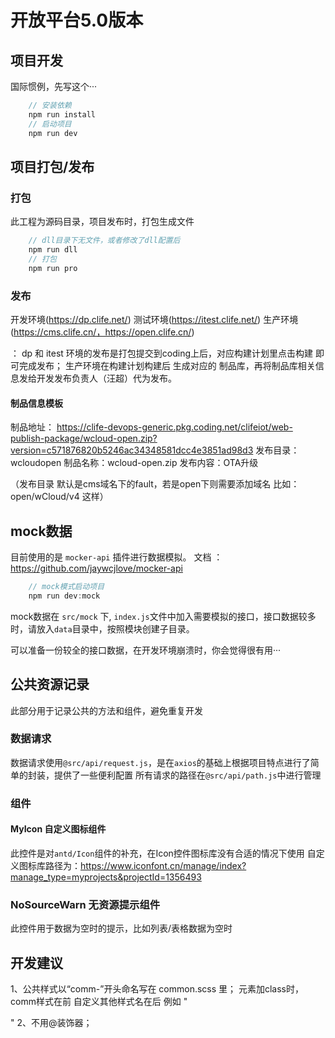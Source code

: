 # 开放平台5.0版本

## 项目开发
   国际惯例，先写这个···
```js
    // 安装依赖
    npm run install
    // 启动项目
    npm run dev
```

## 项目打包/发布

### 打包

此工程为源码目录，项目发布时，打包生成文件

```js
    // dll目录下无文件，或者修改了dll配置后
    npm run dll
    // 打包
    npm run pro
```

### 发布

开发环境(https://dp.clife.net/)
测试环境(https://itest.clife.net/)
生产环境(https://cms.clife.cn/，https://open.clife.cn/)

： dp  和 itest 环境的发布是打包提交到coding上后，对应构建计划里点击构建  即可完成发布；
生产环境在构建计划构建后 生成对应的 制品库，再将制品库相关信息发给开发发布负责人（汪超）代为发布。

####  制品信息模板

制品地址：
https://clife-devops-generic.pkg.coding.net/clifeiot/web-publish-package/wcloud-open.zip?version=c571876820b5246ac34348581dcc4e3851ad98d3
发布目录：wcloudopen
制品名称：wcloud-open.zip
发布内容：OTA升级

（发布目录 默认是cms域名下的fault，若是open下则需要添加域名 比如： open/wCloud/v4  这样）


## mock数据

目前使用的是 `mocker-api` 插件进行数据模拟。 文档 ： https://github.com/jaywcjlove/mocker-api

```js
    // mock模式启动项目
    npm run dev:mock
```

mock数据在 `src/mock` 下, `index.js`文件中加入需要模拟的接口，接口数据较多时，请放入`data`目录中，按照模块创建子目录。

可以准备一份较全的接口数据，在开发环境崩溃时，你会觉得很有用···

## 公共资源记录

此部分用于记录公共的方法和组件，避免重复开发

### 数据请求
    
数据请求使用`@src/api/request.js`，是在`axios`的基础上根据项目特点进行了简单的封装，提供了一些便利配置
所有请求的路径在`@src/api/path.js`中进行管理

### 组件

#### MyIcon 自定义图标组件
此控件是对`antd/Icon`组件的补充，在Icon控件图标库没有合适的情况下使用
自定义图标库路径为：https://www.iconfont.cn/manage/index?manage_type=myprojects&projectId=1356493

### NoSourceWarn 无资源提示组件
此控件用于数据为空时的提示，比如列表/表格数据为空时

## 开发建议

1、公共样式以“comm-”开头命名写在 common.scss 里； 
    元素加class时，comm样式在前  自定义其他样式名在后  例如 " <div className='comm-shadowbox menubox'> "
2、不用@装饰器；







